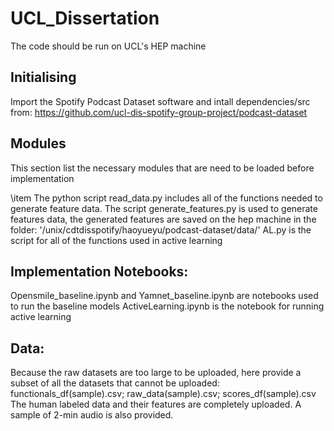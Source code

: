 # UCL_Dissertation
The code should be run on UCL's HEP machine


## Initialising
Import the Spotify Podcast Dataset software and intall dependencies/src from: https://github.com/ucl-dis-spotify-group-project/podcast-dataset

## Modules
This section list the necessary modules that are need to be loaded before implementation

\item The python script read_data.py includes all of the functions needed to generate feature data.
The script generate_features.py is used to generate features data, the generated features are saved on the hep machine in the folder: '/unix/cdtdisspotify/haoyueyu/podcast-dataset/data/'
AL.py is the script for all of the functions used in active learning

## Implementation Notebooks:
Opensmile_baseline.ipynb and Yamnet_baseline.ipynb are notebooks used to run the baseline models
ActiveLearning.ipynb is the notebook for running active learning

## Data:
Because the raw datasets are too large to be uploaded, here provide a subset of all the datasets that cannot be uploaded: functionals_df(sample).csv; raw_data(sample).csv; scores_df(sample).csv
The human labeled data and their features are completely uploaded.
A sample of 2-min audio is also provided.
